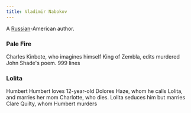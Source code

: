```yaml
---
title: Vladimir Nabokov
---
```


A [Russian](../index.html)-American author.

### Pale Fire

Charles Kinbote, who imagines himself King of Zembla, edits murdered John Shade's poem. 999 lines

### Lolita

Humbert Humbert loves 12-year-old Dolores Haze, whom he calls Lolita, and marries her mom Charlotte, who dies. Lolita seduces him but marries Clare Quilty, whom Humbert murders

